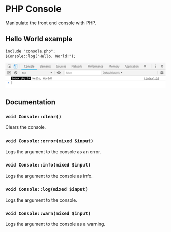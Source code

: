 # PHP Console
Manipulate the front end console with PHP.

## Hello World example
```
include "console.php";
$Console::log("Hello, World!");
```
![Screenshot](Hello%2C%20World!.jpg)

## Documentation

### `void Console::clear()`
Clears the console.

### `void Console::error(mixed $input)`
Logs the argument to the console as an error.

### `void Console::info(mixed $input)`
Logs the argument to the console as info.

### `void Console::log(mixed $input)`
Logs the argument to the console.

### `void Console::warn(mixed $input)`
Logs the argument to the console as a warning.
